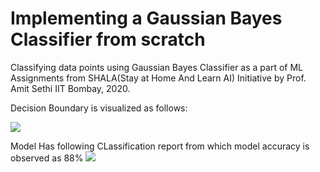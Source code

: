 # Implementing a Gaussian Bayes Classifier from scratch
Classifying data points using Gaussian Bayes Classifier as a part of ML Assignments from SHALA(Stay at Home And Learn AI) Initiative by Prof. Amit Sethi IIT Bombay, 2020.

Decision Boundary is visualized as follows:

<img src="https://github.com/naureen20/Implementinga-a-Gaussian-Bayes-Classifier-from-scratch/blob/master/Screenshot%20(80).png">

Model Has following CLassification report from which model accuracy is observed as 88%
<img src="https://github.com/naureen20/Implementinga-a-Gaussian-Bayes-Classifier-from-scratch/blob/master/Screenshot%20(81).png">
